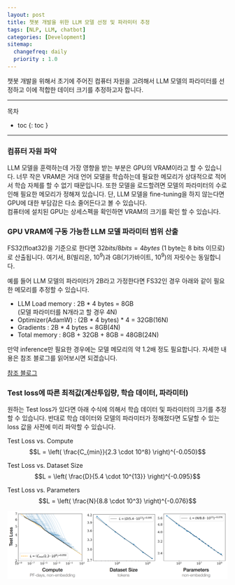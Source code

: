 ```yaml
---
layout: post
title: 챗봇 개발을 위한 LLM 모델 선정 및 파라미터 추정   
tags: [NLP, LLM, chatbot]
categories: [Development]
sitemap:
  changefreq: daily
  priority : 1.0
---
```


챗봇 개발을 위해서 초기에 주어진 컴퓨터 자원을 고려해서 LLM 모델의 파라미터를 선정하고 이에 적합한 데이터 크기를 추정하고자 합니다.  

----

목차
- toc
{: toc }

----  

### 컴퓨터 자원 파악  

LLM 모델을 훈력하는데 가장 영향을 받는 부분은 GPU의 VRAM이라고 할 수 있습니다. 너무 작은 VRAM은 거대 언어 모델을 학습하는데 필요한 메모리가 상대적으로 적어서 학습 자체를 할 수 없기 때문입니다. 또한 모델을 로드할려면 모델의 파라미터의 수로 인해 필요한 메모리가 정해져 있습니다. 단, LLM 모델을 fine-tuning을 하지 않는다면 GPU에 대한 부담감은 다소 줄어든다고 볼 수 있습니다.   
컴퓨터에 설치된 GPU는 상세스펙을 확인하면 VRAM의 크기를 확인 할 수 있습니다. 

### GPU VRAM에 구동 가능한 LLM 모델 파라미터 범위 산출  

FS32(float32)을 기준으로 한다면 $32 bits / 8 bits = 4 bytes$ (1 byte는 8 bits 이므로)로 산출됩니다. 여기서, B(빌리온, $10^9$)과 GB(기가바이트, $10^9$)의 자릿수는 동일합니다.   

예를 들어 LLM 모델의 파라미터가 2B라고 가정한다면 FS32인 경우 아래와 같이 필요한 메모리를 추정할 수 있습니다.  
- LLM Load memory : 2B * 4 bytes = 8GB  
(모델 파라미터를 N개라고 할 경우 4N)  
- Optimizer(AdamW) : (2B * 4 bytes) * 4 = 32GB(16N)  
- Gradients : 2B * 4 bytes = 8GB(4N)  
- Total memory : 8GB + 32GB + 8GB = 48GB(24N)  

만약 inference만 필요한 경우에는 모델 메모리의 약 1.2배 정도 필요합니다. 자세한 내용은 참조 블로그를 읽어보시면 되겠습니다.  

[참조 블로그](https://blog.eleuther.ai/transformer-math/#total-inference-memory)  

### Test loss에 따른 최적값(계산투입량, 학습 데이터, 파라미터)  

원하는 Test loss가 있다면 아래 수식에 의해서 학습 데이터 및 파라미터의 크기를 추정할 수 있습니다. 반대로 학습 데이터와 모델의 파라미터가 정해졌다면 도달할 수 있는 loss 값을 사전에 미리 파악할 수 있습니다.  

Test Loss vs. Compute  
$$L = \left( \frac{C_{min}}{2.3 \cdot 10^8} \right)^{-0.050}$$  

Test Loss vs. Dataset Size   
$$L = \left( \frac{D}{5.4 \cdot 10^{13}} \right)^{-0.095}$$

Test Loss vs. Parameters  
$$L = \left( \frac{N}{8.8 \cdot 10^3} \right)^{-0.076}$$

![그림](/assets/img/my_photo/Post_20240303_1.png)  


